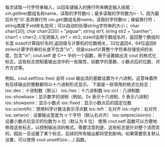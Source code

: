 每次读取一行字符串输入，以回车键输入的换行符来确定输入结尾：cin.getline(数组名称name，读取的字符数n)；最多读取的字符数为n - 1，因为最后补充'\0'.丢弃换行符
cin.get(数组名称name，读取的字符数n)；保留换行符；
string类属于std命名空间；可以自动的处理string字符串的大小；
char charr[20];
char charr2[20] = "jaguar";
string str1;
string str2 = "panther";
charr1 = charr2;                //无效输入
str1 = str2;
sizeof运用于数组名时，返回整个数组的长度
sizeof计算指针名时,返回值与计算机的位数相关，32位返回4，64位返回8
strlen计算字符串的长度不包含"\n"，但是sizeof计算整个字符串存储空间的长度，包含"\n";
cout.setf 是 C++ 中的一个函数，用于设置输出流 cout 的格式化标志。这些标志控制着输出流中的一些属性，如数字的基数、小数点后的位数、对齐方式等。

例如，cout.setf(ios::hex) 会将 cout 输出流的基数设置为十六进制，这意味着所有后续输出的整数都将以十六进制形式显示。
下面是一些常用的格式化标志：
ios::dec：十进制数（默认）
ios::hex：十六进制数
ios::oct：八进制数
ios::showbase：显示数字的进制（例如，0x 表示十六进制，0 表示八进制）
ios::showpoint：显示小数点
ios::fixed：显示小数点后的固定位数
ios::scientific：使用科学计数法表示浮点数
ios::left：左对齐
ios::right：右对齐
ios::setw(n)：设置输出宽度为 n 个字符（默认右对齐）
ios::setprecision(n)：设置小数点后显示的位数为 n 位（默认为 6 位）
使用 cout.setf 函数可以方便地修改这些标志，以控制输出流的格式。需要注意的是，这些标志是针对整个流而言的，因此一旦设置了某个标志，后续的所有输出都将受到影响。如果需要恢复默认设置，可以使用 cout.unsetf(ios::...) 函数。

